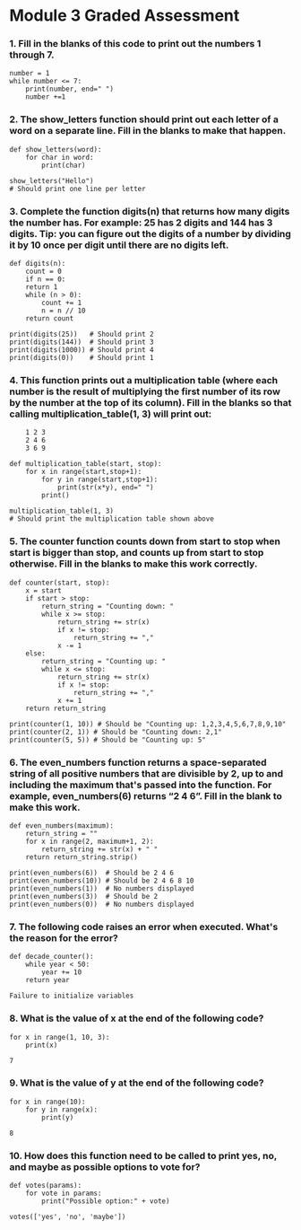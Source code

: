 # Module 3 Graded Assessment

### 1. Fill in the blanks of this code to print out the numbers 1 through 7.

    number = 1
    while number <= 7:
        print(number, end=" ")
        number +=1

### 2. The show_letters function should print out each letter of a word on a separate line. Fill in the blanks to make that happen.

    def show_letters(word):
        for char in word:
            print(char)

    show_letters("Hello")
    # Should print one line per letter

### 3. Complete the function digits(n) that returns how many digits the number has. For example: 25 has 2 digits and 144 has 3 digits. Tip: you can figure out the digits of a number by dividing it by 10 once per digit until there are no digits left.

    def digits(n):
        count = 0
        if n == 0:
        return 1
        while (n > 0):
            count += 1
            n = n // 10
        return count
        
    print(digits(25))   # Should print 2
    print(digits(144))  # Should print 3
    print(digits(1000)) # Should print 4
    print(digits(0))    # Should print 1

### 4. This function prints out a multiplication table (where each number is the result of multiplying the first number of its row by the number at the top of its column). Fill in the blanks so that calling multiplication_table(1, 3) will print out:
```
    1 2 3
    2 4 6
    3 6 9
```

    def multiplication_table(start, stop):
        for x in range(start,stop+1):
            for y in range(start,stop+1):
                print(str(x*y), end=" ")
            print()

    multiplication_table(1, 3)
    # Should print the multiplication table shown above

### 5. The counter function counts down from start to stop when start is bigger than stop, and counts up from start to stop otherwise. Fill in the blanks to make this work correctly.

    def counter(start, stop):
        x = start
        if start > stop:
            return_string = "Counting down: "
            while x >= stop:
                return_string += str(x)
                if x != stop:
                    return_string += ","
                x -= 1
        else:
            return_string = "Counting up: "
            while x <= stop:
                return_string += str(x)
                if x != stop:
                    return_string += ","
                x += 1
        return return_string

    print(counter(1, 10)) # Should be "Counting up: 1,2,3,4,5,6,7,8,9,10"
    print(counter(2, 1)) # Should be "Counting down: 2,1"
    print(counter(5, 5)) # Should be "Counting up: 5"

### 6. The even_numbers function returns a space-separated string of all positive numbers that are divisible by 2, up to and including the maximum that's passed into the function. For example, even_numbers(6) returns “2 4 6”. Fill in the blank to make this work.

    def even_numbers(maximum):
        return_string = ""
        for x in range(2, maximum+1, 2):
            return_string += str(x) + " "
        return return_string.strip()

    print(even_numbers(6))  # Should be 2 4 6
    print(even_numbers(10)) # Should be 2 4 6 8 10
    print(even_numbers(1))  # No numbers displayed
    print(even_numbers(3))  # Should be 2
    print(even_numbers(0))  # No numbers displayed


### 7. The following code raises an error when executed. What's the reason for the error?
```
def decade_counter():
	while year < 50:
		year += 10
	return year
```

    Failure to initialize variables

### 8. What is the value of x at the end of the following code?
```
for x in range(1, 10, 3):
    print(x)
```
    7

### 9. What is the value of y at the end of the following code?
```
for x in range(10):
    for y in range(x):
        print(y)
```
    8

### 10. How does this function need to be called to print yes, no, and maybe as possible options to vote for?
```
def votes(params):
	for vote in params:
	    print("Possible option:" + vote)
```

    votes(['yes', 'no', 'maybe'])
